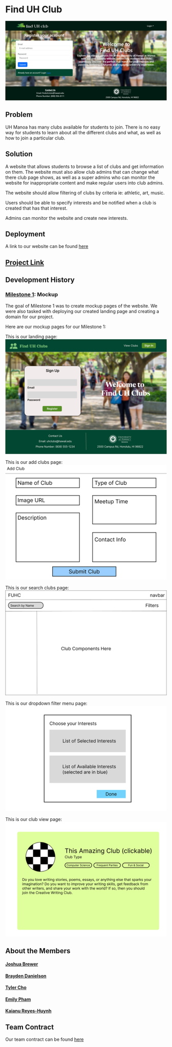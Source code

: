 # Find UH Club

<img src="images/landing-page.png">

## Problem

UH Manoa has many clubs available for students to join. There is no easy way for students to learn about all the different clubs and what, as well as how to join a particular club.

## Solution

A website that allows students to browse a list of clubs and get information on them. The website must also allow club admins that can change what there club page shows, as well as a super admins who can monitor the website for inappropriate content and make regular users into club admins.

The website should allow filtering of clubs by criteria ie: athletic, art, music.

Users should be able to specify interests and be notified when a club is created that has that interest.

Admins can monitor the website and create new interests.

## Deployment
A link to our website can be found [here](http://164.92.125.147/)

## [Project Link](https://github.com/orgs/finduhclub/projects)

## Development History

### [Milestone 1](https://github.com/orgs/finduhclub/projects/1/views/1): Mockup
The goal of Milestone 1 was to create mockup pages of the website. We were also tasked with deploying our created landing page and creating a domain for our project. 

Here are our mockup pages for our Milestone 1:

This is our landing page:
<img src="images/mockup-landing-page.png">

This is our add clubs page:
<img src="images/mockup-add-clubs-page.png">

This is our search clubs page:
<img src="images/mockup-search-clubs-page.png">

This is our dropdown filter menu page:
<img src="images/mockup-dropdown-filter.png">

This is our club view page:
<img src="images/mockup-club-view.png">

## About the Members

#### [Joshua Brewer](https://github.com/brewerj3)
#### [Brayden Danielson](https://github.com/bfd2)
#### [Tyler Cho](https://github.com/tycho01)
#### [Emily Pham](https://github.com/empham)
#### [Kaianu Reyes-Huynh](https://github.com/kreyeshuynh)

## Team Contract 

Our team contract can be found [here](https://docs.google.com/document/d/17JOV43Aup9_bZ_E9dZ_NoMt8ucx9kaBhIeusmvkyDBg/edit?usp=sharing)
